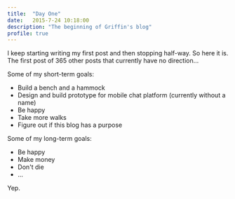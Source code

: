 ```yaml
---
title:  "Day One"
date:   2015-7-24 10:18:00
description: "The beginning of Griffin's blog"
profile: true
---
```


I keep starting writing my first post and then stopping half-way. So here it is. The first post of 365 other posts that currently have no direction...

Some of my short-term goals:
- Build a bench and a hammock
- Design and build prototype for mobile chat platform (currently without a name)
- Be happy
- Take more walks
- Figure out if this blog has a purpose

Some of my long-term goals:
- Be happy
- Make money
- Don't die
- ...

Yep.